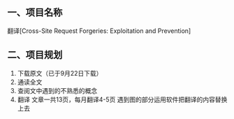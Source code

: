 ## 一、项目名称
翻译[Cross-Site Request Forgeries: Exploitation and Prevention]

## 二、项目规划
1. 下载原文（已于9月22日下载）
2. 通读全文
3. 查阅文中遇到的不熟悉的概念
4. 翻译
   文章一共13页，每月翻译4-5页
   遇到图的部分运用软件把翻译的内容替换上去